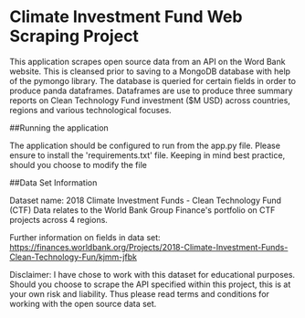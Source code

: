 # Climate Investment Fund Web Scraping Project

This application scrapes open source data from an API on the Word Bank website. This is cleansed prior to saving to a MongoDB database with help of the pymongo library. The database is queried for certain fields in order to produce panda dataframes. Dataframes are use to produce three summary reports on Clean Technology Fund investment ($M USD) across countries, regions and various technological focuses. 

##Running the application

The application should be configured to run from the app.py file.
Please ensure to install the 'requirements.txt' file.
Keeping in mind best practice, should you choose to modify the file

##Data Set Information

Dataset name: 2018 Climate Investment Funds - Clean Technology Fund (CTF)
Data relates to the World Bank Group Finance's portfolio on CTF projects across 4 regions. 

Further information on fields in data set:
https://finances.worldbank.org/Projects/2018-Climate-Investment-Funds-Clean-Technology-Fun/kjmm-jfbk

Disclaimer: I have chose to work with this dataset for educational purposes. Should you choose to scrape the API specified within this project, this is at your own risk and liability. Thus please read terms and conditions for working with the open source data set. 